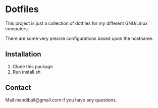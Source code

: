 <h1>Dotfiles</h1>

This project is just a collection of dotfiles for my different GNU/Linux computers.

There are some very precise configurations based upon the hostname.

<h2>Installation</h2>
<ol>
<li>Clone this package</li>
<li>Run install.sh</li>
</ol>

<h2>Contact</h2>
Mail mandibull@gmail.com if you have any questions.
